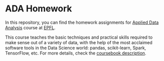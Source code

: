 # ADA Homework

In this repository, you can find the homework assignments for [Applied Data Analysis](http://ada.epfl.ch) course at [EPFL](http://epfl.ch).

This course teaches the basic techniques and practical skills required to make sense out of a variety of data, with the help of the most acclaimed software tools in the Data Science world: pandas, scikit-learn, Spark, TensorFlow, etc.
For more details, check the [coursebook description](http://edu.epfl.ch/coursebook/en/applied-data-analysis-CS-401).
